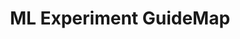 ---
layout: single
title: ML Experiment GuideMap
toc_label: ML Experiment GuideMap
categories: ML-Experiment
tags: [Map, Machine Learning]
author_profile: false
search: false
use_tex: false
---